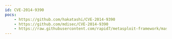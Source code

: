 ```yaml
---
id: CVE-2014-9390
pocs:
    - https://github.com/hakatashi/CVE-2014-9390
    - https://github.com/mdisec/CVE-2014-9390
    - https://raw.githubusercontent.com/rapid7/metasploit-framework/master/modules/exploits/multi/http/git_client_command_exec.rb
---
```

